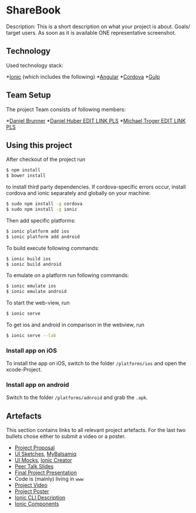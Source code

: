 # ShareBook

Description: This is a short description on what your project is about. Goals/ target users. As soon as it is available ONE representative screenshot.

## Technology

Used technology stack:

*[Ionic](https://ionicframework.com/) (which includes the following)
*[Angular](https://angularjs.org/)
*[Cordova](https://cordova.apache.org/)
*[Gulp](http://gulpjs.com/)

## Team Setup

The project Team consists of following members:

*[Daniel Brunner](https://github.com/danjelous)
*[Daniel Huber EDIT LINK PLS](https://github.com/danjelous)
*[Michael Troger EDIT LINK PLS](https://github.com/danjelous)

## Using this project

After checkout of the project run

```bash
$ npm install
$ bower install
```

to install third party dependencies.
If cordova-specific errors occur, install cordova and ionic separately and globally on your machine:

```bash
$ sudo npm install -g cordova
$ sudo npm install -g ionic
```

Then add specific platforms:

```bash
$ ionic platform add ios
$ ionic platform add android
```

To build execute following commands:

```bash
$ ionic build ios
$ ionic build android
```

To emulate on a platform run following commands:

```bash
$ ionic emulate ios
$ ionic emulate android
```

To start the web-view, run

```bash
$ ionic serve
```

To get ios and android in comparison in the webview, run

```bash
$ ionic serve --lab
```

### Install app on iOS

To install the app on iOS, switch to the folder `/platforms/ios` and open the xcode-Project.

### Install app on android

Switch to the folder `/platforms/adnroid` and grab the `.apk`.

## Artefacts

This section contains links to all relevant project artefacts. For the last two bullets chose either to submit a video or a poster.

* [Project Proposal](documents/XPD_Proposal.pdf)
* [UI Sketches](documents/presentations/ShareBook_myBalsamiq_Mockups.pdf), [MyBalsamiq](https://www.mybalsamiq.com)
* [UI Mocks](documents/mock-presentation.pdf), [Ionic Creator](http://ionic.io/products/creator)
* [Peer Talk Slides](documents/peer-talk.pdf)
* [Final Project Presentation](documents/final-presentation.pdf)
* Code is (mainly) living in `www`
* [Project Video](https://www.youtube.com/embed/gGOXMWGVwDg)
* [Project Poster](documents/poster.pdf)
* [Ionic CLI Description](http://ionicframework.com/docs/cli/)
* [Ionic Components](http://ionicframework.com/docs/components/)